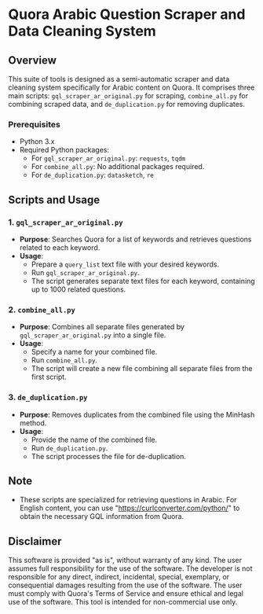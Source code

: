 # Quora Arabic Question Scraper and Data Cleaning System

## Overview
This suite of tools is designed as a semi-automatic scraper and data cleaning system specifically for Arabic content on Quora. It comprises three main scripts: `gql_scraper_ar_original.py` for scraping, `combine_all.py` for combining scraped data, and `de_duplication.py` for removing duplicates.

### Prerequisites
- Python 3.x
- Required Python packages:
  - For `gql_scraper_ar_original.py`: `requests`, `tqdm`
  - For `combine_all.py`: No additional packages required.
  - For `de_duplication.py`: `datasketch`, `re`

## Scripts and Usage

### 1. `gql_scraper_ar_original.py`
- **Purpose**: Searches Quora for a list of keywords and retrieves questions related to each keyword.
- **Usage**:
  - Prepare a `query_list` text file with your desired keywords.
  - Run `gql_scraper_ar_original.py`.
  - The script generates separate text files for each keyword, containing up to 1000 related questions.

### 2. `combine_all.py`
- **Purpose**: Combines all separate files generated by `gql_scraper_ar_original.py` into a single file.
- **Usage**:
  - Specify a name for your combined file.
  - Run `combine_all.py`.
  - The script will create a new file combining all separate files from the first script.

### 3. `de_duplication.py`
- **Purpose**: Removes duplicates from the combined file using the MinHash method.
- **Usage**:
  - Provide the name of the combined file.
  - Run `de_duplication.py`.
  - The script processes the file for de-duplication.

## Note
- These scripts are specialized for retrieving questions in Arabic. For English content, you can use "https://curlconverter.com/python/" to obtain the necessary GQL information from Quora.

## Disclaimer
This software is provided "as is", without warranty of any kind. The user assumes full responsibility for the use of the software. The developer is not responsible for any direct, indirect, incidental, special, exemplary, or consequential damages resulting from the use of the software. The user must comply with Quora's Terms of Service and ensure ethical and legal use of the software. This tool is intended for non-commercial use only.

